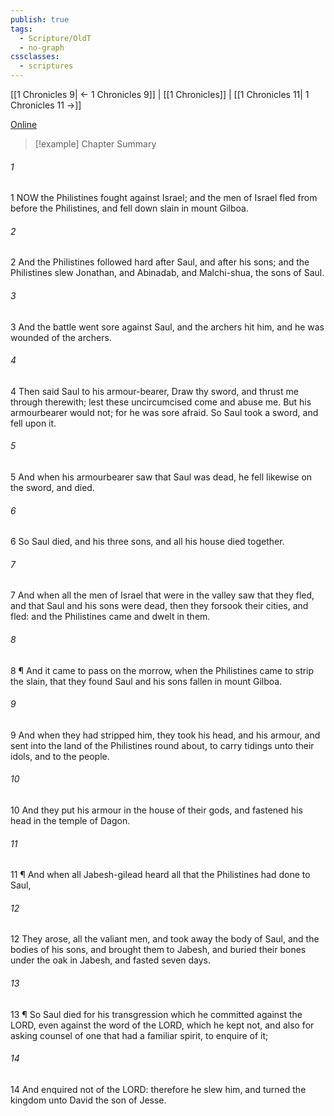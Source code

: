 ```yaml
---
publish: true
tags:
  - Scripture/OldT
  - no-graph
cssclasses:
  - scriptures
---
```

[[1 Chronicles 9| ← 1 Chronicles 9]] | [[1 Chronicles]] | [[1 Chronicles 11| 1 Chronicles 11 →]]

[Online](https://churchofjesuschrist.org/study/scriptures/ot/1-chr/10?lang=eng)

>[!example] Chapter Summary
>
###### 1
1 NOW the Philistines fought against Israel; and the men of Israel fled from before the Philistines, and fell down slain in mount Gilboa.
###### 2
2 And the Philistines followed hard after Saul, and after his sons; and the Philistines slew Jonathan, and Abinadab, and Malchi-shua, the sons of Saul.
###### 3
3 And the battle went sore against Saul, and the archers hit him, and he was wounded of the archers.
###### 4
4 Then said Saul to his armour-bearer, Draw thy sword, and thrust me through therewith; lest these uncircumcised come and abuse me.  But his armourbearer would not; for he was sore afraid.  So Saul took a sword, and fell upon it.
###### 5
5 And when his armourbearer saw that Saul was dead, he fell likewise on the sword, and died.
###### 6
6 So Saul died, and his three sons, and all his house died together.
###### 7
7 And when all the men of Israel that were in the valley saw that they fled, and that Saul and his sons were dead, then they forsook their cities, and fled: and the Philistines came and dwelt in them.
###### 8
8 ¶ And it came to pass on the morrow, when the Philistines came to strip the slain, that they found Saul and his sons fallen in mount Gilboa.
###### 9
9 And when they had stripped him, they took his head, and his armour, and sent into the land of the Philistines round about, to carry tidings unto their idols, and to the people.
###### 10
10 And they put his armour in the house of their gods, and fastened his head in the temple of Dagon.
###### 11
11 ¶ And when all Jabesh-gilead heard all that the Philistines had done to Saul,
###### 12
12 They arose, all the valiant men, and took away the body of Saul, and the bodies of his sons, and brought them to Jabesh, and buried their bones under the oak in Jabesh, and fasted seven days.
###### 13
13 ¶ So Saul died for his transgression which he committed against the LORD, even against the word of the LORD, which he kept not, and also for asking counsel of one that had a familiar spirit, to enquire of it;
###### 14
14 And enquired not of the LORD: therefore he slew him, and turned the kingdom unto David the son of Jesse.




